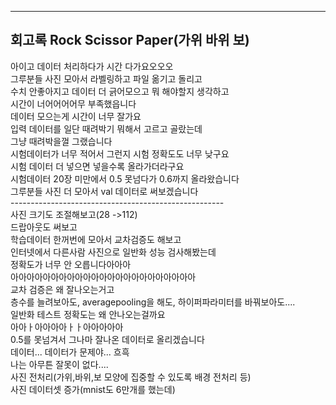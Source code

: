   
***
## 회고록 Rock Scissor Paper(가위 바위 보)<br/>
아이고 데이터 처리하다가 시간 다가요오오오<br/>
그루분들 사진 모아서 라벨링하고 파일 옮기고 돌리고<br/>
수치 안좋아지고 데이터 더 긁어모으고 뭐 해야할지 생각하고<br/>
시간이 너어어어어무 부족했읍니다<br/>
데이터 모으는게 시간이 너무 잘가요<br/>
입력 데이터를 일단 때려박기 뭐해서 고르고 골랐는데<br/>
그냥 때려박을껄 그랬습니다<br/>
시험데이터가 너무 적어서 그런지 시험 정확도도 너무 낮구요<br/>
시험 데이터 더 넣으면 넣을수록 올라가더라구요<br/>
시험데이터 20장 미만에서 0.5 못넘다가 0.6까지 올라왔습니다<br/>
그루분들 사진 더 모아서 val 데이터로 써보겠습니다<br/>
-----------------------------------------------------<br/>
사진 크기도 조절해보고(28 ->112)<br/>
드랍아웃도 써보고<br/>
학습데이터 한꺼번에 모아서 교차검증도 해보고<br/>
인터넷에서 다른사람 사진으로 일반화 성능 검사해봤는데<br/>
정확도가 너무 안 오릅니다아아아<br/>
아아아아아아아아아아아아아아아아아아아아아아아<br/>
교차 검증은 왜 잘나오는거고<br/>
층수를 늘려보아도, averagepooling을 해도, 하이퍼파라미터를 바꿔보아도....<br/>
일반화 테스트 정확도는 왜 안나오는걸까요<br/>
아아ㅏ아아아아ㅏㅏ아아아아아<br/>
0.5를 못넘겨서 그나마 잘나온 데이터로 올리겠습니다<br/>
데이터... 데이터가 문제야... 흐흑<br/>
나는 아무튼 잘못이 없다....<br/>
사진 전처리(가위,바위,보 모양에 집중할 수 있도록 배경 전처리 등)<br/>
사진 데이터셋 증가(mnist도 6만개를 했는데)<br/>
<br/>

